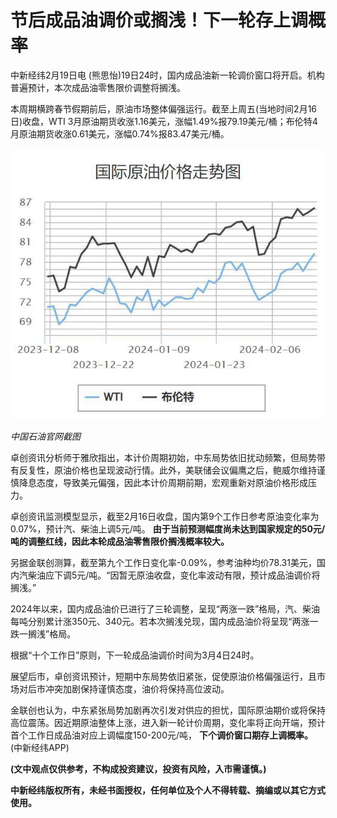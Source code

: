 # 节后成品油调价或搁浅！下一轮存上调概率

中新经纬2月19日电 (熊思怡)19日24时，国内成品油新一轮调价窗口将开启。机构普遍预计，本次成品油零售限价调整将搁浅。

本周期横跨春节假期前后，原油市场整体偏强运行。截至上周五(当地时间2月16日)收盘，WTI
3月原油期货收涨1.16美元，涨幅1.49%报79.19美元/桶；布伦特4月原油期货收涨0.61美元，涨幅0.74%报83.47美元/桶。

![721a143139e7c088b065bedaeed15111.jpg](https://raw.githubusercontent.com/qqhsx/qqnews_image/main/2024/02/19/节后成品油调价或搁浅！下一轮存上调概率/721a143139e7c088b065bedaeed15111.jpg)

_中国石油官网截图_

卓创资讯分析师于雅欣指出，本计价周期初始，中东局势依旧扰动频繁，但局势带有反复性，原油价格也呈现波动行情。此外，美联储会议偏鹰之后，鲍威尔维持谨慎降息态度，导致美元偏强，因此本计价周期前期，宏观重新对原油价格形成压力。

卓创资讯监测模型显示，截至2月16日收盘，国内第9个工作日参考原油变化率为0.07%，预计汽、柴油上调5元/吨。
**由于当前预测幅度尚未达到国家规定的50元/吨的调整红线，因此本轮成品油零售限价搁浅概率较大。**

另据金联创测算，截至第九个工作日变化率-0.09%，参考油种均价78.31美元，国内汽柴油应下调5元/吨。“因暂无原油收盘，变化率波动有限，预计成品油调价将搁浅。”

2024年以来，国内成品油价已进行了三轮调整，呈现“两涨一跌”格局，汽、柴油每吨分别累计涨350元、340元。若本次搁浅兑现，国内成品油价将呈现“两涨一跌一搁浅”格局。

根据“十个工作日”原则，下一轮成品油调价时间为3月4日24时。

展望后市，卓创资讯预计，短期中东局势依旧紧张，促使原油价格偏强运行，且市场对后市冲突加剧保持谨慎态度，油价将保持高位波动。

金联创也认为，中东紧张局势加剧再次引发对供应的担忧，国际原油期价或将保持高位震荡。因近期原油整体上涨，进入新一轮计价周期，变化率将正向开端，预计首个工作日成品油对应上调幅度150-200元/吨，
**下个调价窗口期存上调概率。** (中新经纬APP)

**(文中观点仅供参考，不构成投资建议，投资有风险，入市需谨慎。)**

**中新经纬版权所有，未经书面授权，任何单位及个人不得转载、摘编或以其它方式使用。**

